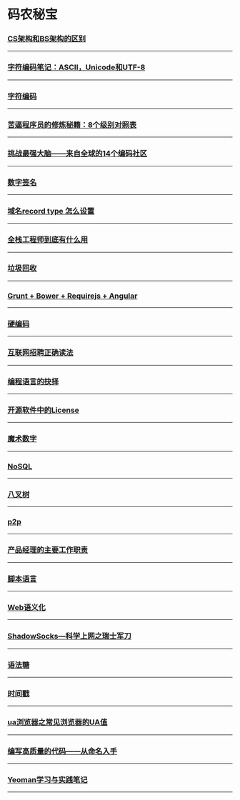 码农秘宝
========

### [CS架构和BS架构的区别](bs-cs-diff)

---

### [字符编码笔记：ASCII，Unicode和UTF-8](character-encoding-notes)

---

### [字符编码](character-encoding)

---

### [苦逼程序员的修炼秘籍：8个级别对照表 ](coderlevel)

---

### [挑战最强大脑——来自全球的14个编码社区](coding-challenges)

---

### [数字签名](digital-signature)

---

### [域名record type 怎么设置](domain-record-type)

---

### [全栈工程师到底有什么用](full-stack)

---

### [垃圾回收](garbage-collection)

---

### [Grunt + Bower + Requirejs + Angular](Grunt-Bower-Requirejs-Angular)

---

### [硬编码](hardCode)

---

### [互联网招聘正确读法](hire)

---

### [编程语言的抉择](language-select)

---

### [开源软件中的License](license)

---

### [魔术数字](magicNumber)

---

### [NoSQL](NoSQL)

---

### [八叉树](octree)

---

### [p2p](p2p)

---

### [产品经理的主要工作职责](pm-main-job)

---

### [脚本语言](scripting-language)

---

### [Web语义化](semantic-web)

---

### [ShadowSocks—科学上网之瑞士军刀](shadowsocks)

---

### [语法糖](syntactic-sugar)

---

### [时间戳](timestamp)

---

### [ua浏览器之常见浏览器的UA值](user-agent)

---

### [编写高质量的代码——从命名入手](variablename)

---

### [Yeoman学习与实践笔记](yeoman)

---

